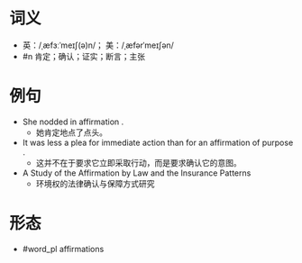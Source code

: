 # 词义
- 英：/ˌæfɜːˈmeɪʃ(ə)n/； 美：/ˌæfərˈmeɪʃən/
- #n 肯定；确认；证实；断言；主张
# 例句
- She nodded in affirmation .
	- 她肯定地点了点头。
- It was less a plea for immediate action than for an affirmation of purpose .
	- 这并不在于要求它立即采取行动，而是要求确认它的意图。
- A Study of the Affirmation by Law and the Insurance Patterns
	- 环境权的法律确认与保障方式研究
# 形态
- #word_pl affirmations
